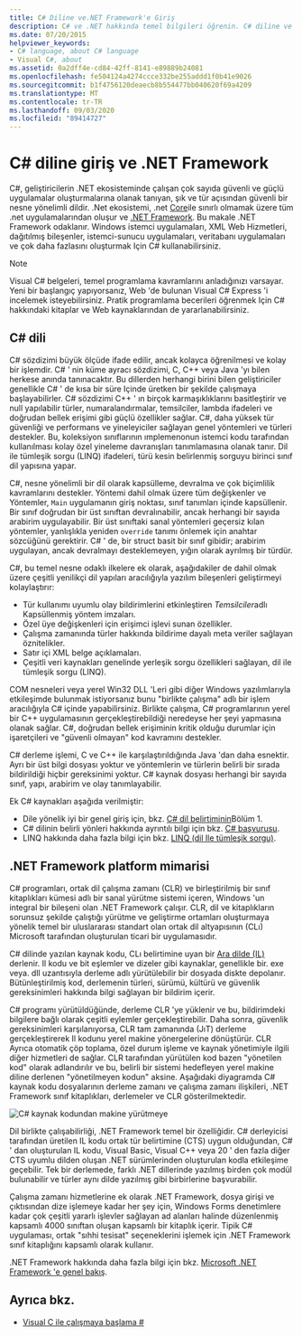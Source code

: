 ```yaml
---
title: C# Diline ve.NET Framework'e Giriş
description: C# ve .NET hakkında temel bilgileri öğrenin. C# diline ve .NET ekosistemine genel bakış alın.
ms.date: 07/20/2015
helpviewer_keywords:
- C# language, about C# language
- Visual C#, about
ms.assetid: 0a2dff4e-cd84-42ff-8141-e89889b24081
ms.openlocfilehash: fe504124a4274ccce332be255addd1f0b41e9026
ms.sourcegitcommit: b1f4756120deaecb8b554477bb040620f69a4209
ms.translationtype: MT
ms.contentlocale: tr-TR
ms.lasthandoff: 09/03/2020
ms.locfileid: "89414727"
---
```

# <a name="introduction-to-the-c-language-and-net-framework"></a>C# diline giriş ve .NET Framework

C#, geliştiricilerin .NET ekosisteminde çalışan çok sayıda güvenli ve güçlü uygulamalar oluşturmalarına olanak tanıyan, şık ve tür açısından güvenli bir nesne yönelimli dildir. .Net ekosistemi, .net [Core](../../core/introduction.md)ile sınırlı olmamak üzere tüm .net uygulamalarından oluşur ve [.NET Framework](../../framework/index.yml). Bu makale .NET Framework odaklanır. Windows istemci uygulamaları, XML Web Hizmetleri, dağıtılmış bileşenler, istemci-sunucu uygulamaları, veritabanı uygulamaları ve çok daha fazlasını oluşturmak Için C# kullanabilirsiniz.

> [!NOTE]
> Visual C# belgeleri, temel programlama kavramlarını anladığınızı varsayar. Yeni bir başlangıç yapıyorsanız, Web 'de bulunan Visual C# Express 'i incelemek isteyebilirsiniz. Pratik programlama becerileri öğrenmek Için C# hakkındaki kitaplar ve Web kaynaklarından de yararlanabilirsiniz.

## <a name="c-language"></a>C# dili

C# sözdizimi büyük ölçüde ifade edilir, ancak kolayca öğrenilmesi ve kolay bir işlemdir. C# ' nin küme ayracı sözdizimi, C, C++ veya Java 'yı bilen herkese anında tanınacaktır. Bu dillerden herhangi birini bilen geliştiriciler genellikle C# ' de kısa bir süre Içinde üretken bir şekilde çalışmaya başlayabilirler. C# sözdizimi C++ ' ın birçok karmaşıklıklarını basitleştirir ve null yapılabilir türler, numaralandırmalar, temsilciler, lambda ifadeleri ve doğrudan bellek erişimi gibi güçlü özellikler sağlar. C#, daha yüksek tür güvenliği ve performans ve yineleyiciler sağlayan genel yöntemleri ve türleri destekler. Bu, koleksiyon sınıflarının ımplemenonun istemci kodu tarafından kullanılması kolay özel yineleme davranışları tanımlamasına olanak tanır. Dil ile tümleşik sorgu (LINQ) ifadeleri, türü kesin belirlenmiş sorguyu birinci sınıf dil yapısına yapar.

C#, nesne yönelimli bir dil olarak kapsülleme, devralma ve çok biçimlilik kavramlarını destekler. Yöntemi dahil olmak üzere tüm değişkenler ve Yöntemler, `Main` uygulamanın giriş noktası, sınıf tanımları içinde kapsüllenir. Bir sınıf doğrudan bir üst sınıftan devralınabilir, ancak herhangi bir sayıda arabirim uygulayabilir. Bir üst sınıftaki sanal yöntemleri geçersiz kılan yöntemler, yanlışlıkla yeniden `override` tanımı önlemek için anahtar sözcüğünü gerektirir. C# ' de, bir struct basit bir sınıf gibidir; arabirim uygulayan, ancak devralmayı desteklemeyen, yığın olarak ayrılmış bir türdür.

C#, bu temel nesne odaklı ilkelere ek olarak, aşağıdakiler de dahil olmak üzere çeşitli yenilikçi dil yapıları aracılığıyla yazılım bileşenleri geliştirmeyi kolaylaştırır:

- Tür kullanımı uyumlu olay bildirimlerini etkinleştiren *Temsilciler*adlı Kapsüllenmiş yöntem imzaları.
- Özel üye değişkenleri için erişimci işlevi sunan özellikler.
- Çalışma zamanında türler hakkında bildirime dayalı meta veriler sağlayan öznitelikler.
- Satır içi XML belge açıklamaları.
- Çeşitli veri kaynakları genelinde yerleşik sorgu özellikleri sağlayan, dil ile tümleşik sorgu (LINQ).

COM nesneleri veya yerel Win32 DLL 'Leri gibi diğer Windows yazılımlarıyla etkileşimde bulunmak istiyorsanız bunu "birlikte çalışma" adlı bir işlem aracılığıyla C# içinde yapabilirsiniz. Birlikte çalışma, C# programlarının yerel bir C++ uygulamasının gerçekleştirebildiği neredeyse her şeyi yapmasına olanak sağlar. C#, doğrudan bellek erişiminin kritik olduğu durumlar için işaretçileri ve "güvenli olmayan" kod kavramını destekler.

C# derleme işlemi, C ve C++ ile karşılaştırıldığında Java 'dan daha esnektir. Ayrı bir üst bilgi dosyası yoktur ve yöntemlerin ve türlerin belirli bir sırada bildirildiği hiçbir gereksinimi yoktur. C# kaynak dosyası herhangi bir sayıda sınıf, yapı, arabirim ve olay tanımlayabilir.

Ek C# kaynakları aşağıda verilmiştir:

- Dile yönelik iyi bir genel giriş için, bkz. [C# dil belirtiminin](/dotnet/csharp/language-reference/language-specification/introduction)Bölüm 1.
- C# dilinin belirli yönleri hakkında ayrıntılı bilgi için bkz. [C# başvurusu](../language-reference/index.md).
- LINQ hakkında daha fazla bilgi için bkz. [LINQ (dil Ile tümleşik sorgu)](../programming-guide/concepts/linq/index.md).

## <a name="net-framework-platform-architecture"></a>.NET Framework platform mimarisi

C# programları, ortak dil çalışma zamanı (CLR) ve birleştirilmiş bir sınıf kitaplıkları kümesi adlı bir sanal yürütme sistemi içeren, Windows 'un integral bir bileşeni olan .NET Framework çalışır. CLR, dil ve kitaplıkların sorunsuz şekilde çalıştığı yürütme ve geliştirme ortamları oluşturmaya yönelik temel bir uluslararası standart olan ortak dil altyapısının (CLı) Microsoft tarafından oluşturulan ticari bir uygulamasıdır.

C# dilinde yazılan kaynak kodu, CLı belirtimine uyan bir [Ara dilde (IL)](../../standard/managed-code.md) derlenir. Il kodu ve bit eşlemler ve dizeler gibi kaynaklar, genellikle bir. exe veya. dll uzantısıyla derleme adlı yürütülebilir bir dosyada diskte depolanır. Bütünleştirilmiş kod, derlemenin türleri, sürümü, kültürü ve güvenlik gereksinimleri hakkında bilgi sağlayan bir bildirim içerir.

C# programı yürütüldüğünde, derleme CLR 'ye yüklenir ve bu, bildirimdeki bilgilere bağlı olarak çeşitli eylemler gerçekleştirebilir. Daha sonra, güvenlik gereksinimleri karşılanıyorsa, CLR tam zamanında (JıT) derleme gerçekleştirerek Il kodunu yerel makine yönergelerine dönüştürür. CLR Ayrıca otomatik çöp toplama, özel durum işleme ve kaynak yönetimiyle ilgili diğer hizmetleri de sağlar. CLR tarafından yürütülen kod bazen "yönetilen kod" olarak adlandırılır ve bu, belirli bir sistemi hedefleyen yerel makine diline derlenen "yönetilmeyen kodun" aksine. Aşağıdaki diyagramda C# kaynak kodu dosyalarının derleme zamanı ve çalışma zamanı ilişkileri, .NET Framework sınıf kitaplıkları, derlemeler ve CLR gösterilmektedir.

![C# kaynak kodundan makine yürütmeye](./media/introduction-to-the-csharp-language-and-the-net-framework/net-architecture-relationships.png)

Dil birlikte çalışabilirliği, .NET Framework temel bir özelliğidir. C# derleyicisi tarafından üretilen IL kodu ortak tür belirtimine (CTS) uygun olduğundan, C# ' dan oluşturulan IL kodu, Visual Basic, Visual C++ veya 20 ' den fazla diğer CTS uyumlu dilden oluşan .NET sürümlerinden oluşturulan kodla etkileşime geçebilir. Tek bir derlemede, farklı .NET dillerinde yazılmış birden çok modül bulunabilir ve türler aynı dilde yazılmış gibi birbirlerine başvurabilir.

Çalışma zamanı hizmetlerine ek olarak .NET Framework, dosya girişi ve çıktısından dize işlemeye kadar her şey için, Windows Forms denetimlere kadar çok çeşitli yararlı işlevler sağlayan ad alanları halinde düzenlenmiş kapsamlı 4000 sınıftan oluşan kapsamlı bir kitaplık içerir. Tipik C# uygulaması, ortak "sıhhi tesisat" seçeneklerini işlemek için .NET Framework sınıf kitaplığını kapsamlı olarak kullanır.

.NET Framework hakkında daha fazla bilgi için bkz. [Microsoft .NET Framework 'e genel bakış](../../framework/get-started/overview.md).

## <a name="see-also"></a>Ayrıca bkz.

- [Visual C ile çalışmaya başlama #](/visualstudio/ide/quickstart-csharp-console)
